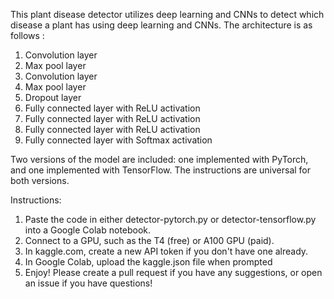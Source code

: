 This plant disease detector utilizes deep learning and CNNs to detect which disease a plant has using deep learning and CNNs. The architecture is as follows : 

  1. Convolution layer 
  2. Max pool layer 
  3. Convolution layer 
  4. Max pool layer  
  5. Dropout layer 
  6. Fully connected layer with ReLU activation
  7. Fully connected layer with ReLU activation
  8. Fully connected layer with ReLU activation
  9. Fully connected layer with Softmax activation

Two versions of the model are included: one implemented with PyTorch, and one implemented with TensorFlow. The instructions are universal for both versions.

Instructions: 

1. Paste the code in either detector-pytorch.py or detector-tensorflow.py into a Google Colab notebook.
2. Connect to a GPU, such as the T4 (free) or A100 GPU (paid).
3. In kaggle.com, create a new API token if you don't have one already.
4. In Google Colab, upload the kaggle.json file when prompted
5. Enjoy! Please create a pull request if you have any suggestions, or open an issue if you have questions!
